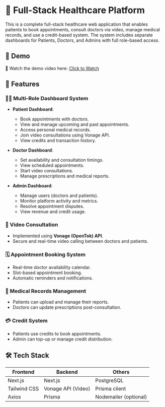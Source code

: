 # 🏥 Full-Stack Healthcare Platform

This is a complete full-stack healthcare web application that enables patients to book appointments, consult doctors via video, manage medical records, and use a credit-based system. The system includes separate dashboards for Patients, Doctors, and Admins with full role-based access.

## 🚀 Demo

🎥 Watch the demo video here: [Click to Watch](https://www.loom.com/share/1c31ba9c665b40db828d34f0e014343f)

## 🌟 Features

### 👨‍⚕️ Multi-Role Dashboard System
- **Patient Dashboard**:
  - Book appointments with doctors.
  - View and manage upcoming and past appointments.
  - Access personal medical records.
  - Join video consultations using Vonage API.
  - View credits and transaction history.

- **Doctor Dashboard**:
  - Set availability and consultation timings.
  - View scheduled appointments.
  - Start video consultations.
  - Manage prescriptions and medical reports.

- **Admin Dashboard**:
  - Manage users (doctors and patients).
  - Monitor platform activity and metrics.
  - Resolve appointment disputes.
  - View revenue and credit usage.

### 🔗 Video Consultation
- Implemented using **Vonage (OpenTok) API**.
- Secure and real-time video calling between doctors and patients.

### 🗓️ Appointment Booking System
- Real-time doctor availability calendar.
- Slot-based appointment booking.
- Automatic reminders and notifications.

### 📁 Medical Records Management
- Patients can upload and manage their reports.
- Doctors can update prescriptions post-consultation.

### 💳 Credit System
- Patients use credits to book appointments.
- Admin can top-up or manage credit distribution.

## 🛠️ Tech Stack

| Frontend      | Backend        | Others             
|---------------|----------------|--------------|
| Next.js       | Next.js      |  PostgreSQL |
| Tailwind CSS  | Vonage API (Video)     | Prisma client   |
| Axios         | Prisma        | Nodemailer (optional) |
